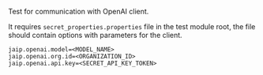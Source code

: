 Test for communication with OpenAI client.

It requires `secret_properties.properties` file in the test module root, the file should contain options with parameters for the client.

```properties
jaip.openai.model=<MODEL_NAME>
jaip.openai.org.id=<ORGANIZATION_ID>
jaip.openai.api.key=<SECRET_API_KEY_TOKEN>
```
